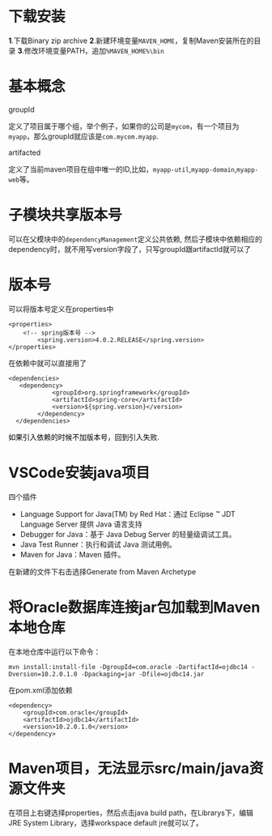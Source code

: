 # 下载安装
**1**.下载Binary zip archive
**2**.新建环境变量`MAVEN_HOME`，复制Maven安装所在的目录 
**3**.修改环境变量PATH，追加`%MAVEN_HOME%\bin`

# 基本概念
groupId 

定义了项目属于哪个组，举个例子，如果你的公司是`mycom`，有一个项目为`myapp`，那么groupId就应该是`com.mycom.myapp`. 

artifacted 

定义了当前maven项目在组中唯一的ID,比如，`myapp-util`,`myapp-domain`,`myapp-web`等。 

# 子模块共享版本号
可以在父模块中的`dependencyManagement`定义公共依赖, 然后子模块中依赖相应的dependency时，就不用写version字段了，只写groupId跟artifactId就可以了

# 版本号
可以将版本号定义在properties中
```
<properties>
    <!-- spring版本号 -->
		<spring.version>4.0.2.RELEASE</spring.version>
</properties>
```
在依赖中就可以直接用了
```
<dependencies>
   <dependency>
			<groupId>org.springframework</groupId>
			<artifactId>spring-core</artifactId>
			<version>${spring.version}</version>
		</dependency>
  </dependencies>
```
<font color=4>如果引入依赖的时候不加版本号，回到引入失败.</font>
# VSCode安装java项目
四个插件
* Language Support for Java(TM) by Red Hat：通过 Eclipse ™ JDT Language Server 提供 Java 语言支持
* Debugger for Java：基于 Java Debug Server 的轻量级调试工具。
* Java Test Runner：执行和调试 Java 测试用例。
* Maven for Java：Maven 插件。

在新建的文件下右击选择Generate from Maven Archetype
# 将Oracle数据库连接jar包加载到Maven本地仓库
在本地仓库中运行以下命令：
```
mvn install:install-file -DgroupId=com.oracle -DartifactId=ojdbc14 -Dversion=10.2.0.1.0 -Dpackaging=jar -Dfile=ojdbc14.jar
```
在pom.xml添加依赖
```
<dependency>
	<groupId>com.oracle</groupId>
	<artifactId>ojdbc14</artifactId>
	<version>10.2.0.1.0</version>
</dependency>
```
# Maven项目，无法显示src/main/java资源文件夹
在项目上右键选择properties，然后点击java build path，在Librarys下，编辑JRE System Library，选择workspace default jre就可以了。
